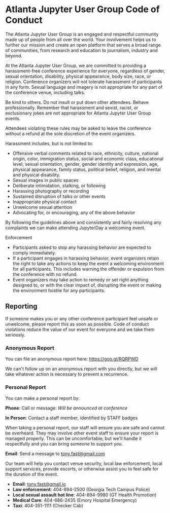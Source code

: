 ---
---

# Atlanta Jupyter User Group Code of Conduct

The Atlanta Jupyter User Group is an engaged and respectful community made up of people from all over the world. Your involvement helps us to further our mission and create an open platform that serves a broad range of communities, from research and education to journalism, industry and beyond.

At the Atlanta Jupyter User Group, we are committed to providing a harassment-free conference experience for 
everyone, regardless of gender, sexual orientation, disability, physical appearance, body size, race, 
or religion. Conference organizers will not tolerate harassment of participants in any form. Sexual 
language and imagery is not appropriate for any part of the conference venue, including talks. 

Be kind to others. Do not insult or put down other attendees. Behave professionally. Remember that harassment 
and sexist, racist, or exclusionary jokes are not appropriate for Atlanta Jupyter User Group events.

Attendees violating these rules may be asked to leave the conference without a refund at the 
sole discretion of the event organizers.

Harassment includes, but is not limited to:
* Offensive verbal comments related to race, ethnicity, culture, national origin, color, immigration status, social and economic class, educational level, sexual orientation, gender, gender identity and expression, age, physical appearance, family status, political belief, religion, and mental and physical disability. 
* Sexual images in public spaces
* Deliberate intimidation, stalking, or following 
* Harassing photography or recording
* Sustained disruption of talks or other events
* Inappropriate physical contact
* Unwelcome sexual attention
* Advocating for, or encouraging, any of the above behavior

By following the guidelines above and consistently and fairly resolving any complaints we can make attending JupyterDay a welcoming event.

Enforcement
* Participants asked to stop any harassing behavior are expected to comply immediately.
* If a participant engages in harassing behavior, event organizers retain the right to take any actions to keep the event a welcoming environment for all participants. This includes warning the offender or expulsion from the conference with no refund.
* Event organizers may take action to remedy or set right anything designed to, or with the clear impact of, disrupting the event or making the environment hostile for any participants.

## Reporting

If someone makes you or any other conference participant feel unsafe or unwelcome, please report this as soon as possible. Code of conduct violations reduce the value of our event for everyone and we take them seriously.

### Anonymous Report

You can file an anonymous report here: https://goo.gl/RQRPWD

We can't follow up on an anonymous report with you directly, but we will take whatever action is necessary to prevent a recurrence.

### Personal Report

You can make a personal report by:

  __Phone__: Call or message: _Will be announced at conference_

  __In Person__: Contact a staff member, identified by STAFF badges

  When taking a personal report, our staff will ensure you are safe and cannot be overheard. They may involve other event staff to ensure your report is managed properly. This can be uncomfortable, but we'll handle it respectfully and you can bring someone to support you. 

  __Email__: Send a message to tony.fast@gmail.com

Our team will help you contact venue security, local law enforcement, local support services, provide escorts, or otherwise assist you to feel safe for the duration of the event. 

* __Email__: tony.fast@gmail.io
* __Law enforcement__: 404-894-2500 (Georgia Tech Campus Police)
* __Local sexual assault hot line__: 404-894-9980 (GT Health Promotion)
* __Medical Care__:  404-686-2435 (Emory Hospital Emergency)
* __Taxi__:  404-351-1111 (Checker Cab)
